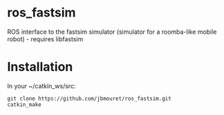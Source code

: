 ros_fastsim
===========

ROS interface to the fastsim simulator (simulator for a roomba-like mobile robot) - requires libfastsim

Installation
============

In your ~/catkin_ws/src:

```
git clone https://github.com/jbmouret/ros_fastsim.git
catkin_make
```